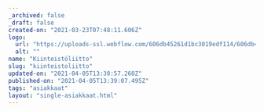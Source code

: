 ```yaml
---
_archived: false
_draft: false
created-on: "2021-03-23T07:48:11.606Z"
logo:
  url: "https://uploads-ssl.webflow.com/606db45261d1bc3019edf114/606db45261d1bc1a1cedf1ca_kiinteisto%CC%88%20liitto.png"
  alt: ""
name: "Kiinteistöliitto"
slug: "kiinteistoliitto"
updated-on: "2021-04-05T13:30:57.260Z"
published-on: "2021-04-05T13:39:07.495Z"
tags: "asiakkaat"
layout: "single-asiakkaat.html"
---
```




